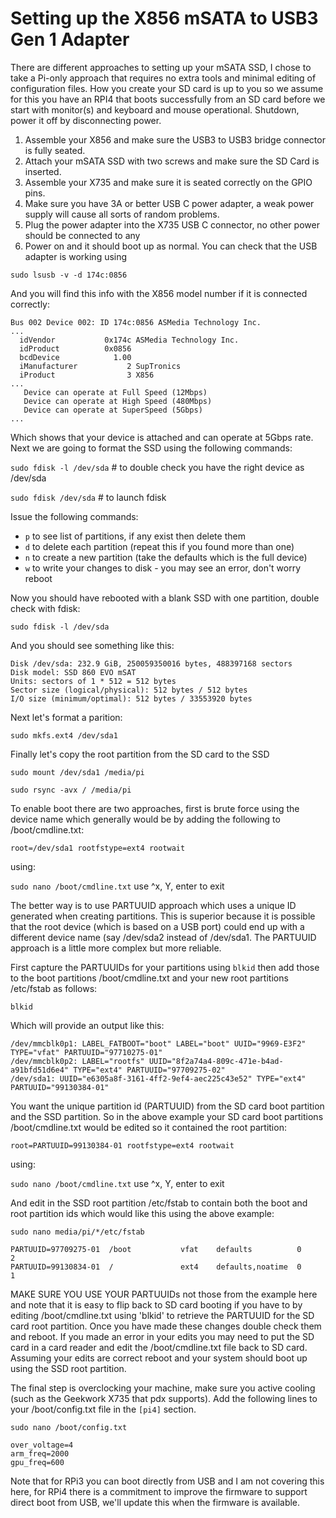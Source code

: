 Setting up the X856 mSATA to USB3 Gen 1 Adapter
===============================================

There are different approaches to setting up your mSATA SSD,  I chose to take a Pi-only approach that requires no extra tools and minimal editing of configuration files.  How you create your SD card is up to you so we assume for this you have an RPI4 that boots successfully from an SD card before we start with monitor(s) and keyboard and mouse operational.  Shutdown, power it off by disconnecting power.

1. Assemble your X856 and make sure the USB3 to USB3 bridge connector is fully seated. 
1. Attach your mSATA SSD with two screws and make sure the SD Card is inserted.
1. Assemble your X735 and make sure it is seated correctly on the GPIO pins.
1. Make sure you have 3A or better USB C power adapter, a weak power supply will cause all sorts of random problems.
1. Plug the power adapter into the X735 USB C connector, no other power should be connected to any 
1. Power on and it should boot up as normal.  You can check that the USB adapter is working using 

`sudo lsusb -v -d 174c:0856`

And you will find this info with the X856 model number if it is connected correctly:

```
Bus 002 Device 002: ID 174c:0856 ASMedia Technology Inc. 
...
  idVendor           0x174c ASMedia Technology Inc.
  idProduct          0x0856
  bcdDevice            1.00
  iManufacturer           2 SupTronics
  iProduct                3 X856
...
   Device can operate at Full Speed (12Mbps)
   Device can operate at High Speed (480Mbps)
   Device can operate at SuperSpeed (5Gbps)
...
```

Which shows that your device is attached and can operate at 5Gbps rate.  Next we are going to format the SSD using the following commands:

`sudo fdisk -l /dev/sda`        # to double check you have the right device as /dev/sda

`sudo fdisk /dev/sda`  # to launch fdisk

Issue the following commands:

- `p`  to see list of partitions, if any exist then delete them
- `d`  to delete each partition (repeat this if you found more than one)
- `n`  to create a new partition (take the defaults which is the full device)
- `w`  to write your changes to disk - you may see an error, don't worry reboot

Now you should have rebooted with a blank SSD with one partition, double check with fdisk: 

`sudo fdisk -l /dev/sda`

And you should see something like this:

```
Disk /dev/sda: 232.9 GiB, 250059350016 bytes, 488397168 sectors
Disk model: SSD 860 EVO mSAT
Units: sectors of 1 * 512 = 512 bytes
Sector size (logical/physical): 512 bytes / 512 bytes
I/O size (minimum/optimal): 512 bytes / 33553920 bytes
```

Next let's format a parition:

`sudo mkfs.ext4 /dev/sda1`

Finally let's copy the root partition from the SD card to the SSD

`sudo mount /dev/sda1 /media/pi`

`sudo rsync -avx / /media/pi`

To enable boot there are two approaches, first is brute force using the device name which generally would be by adding the following to /boot/cmdline.txt: 

`root=/dev/sda1 rootfstype=ext4 rootwait`

using:

`sudo nano /boot/cmdline.txt`  use ^x, Y, enter to exit

The better way is to use PARTUUID approach which uses a unique ID generated when creating partitions.  This is superior because it is possible that the root device (which is based on a USB port) could end up with a different device name (say /dev/sda2 instead of /dev/sda1.  The PARTUUID approach is a little more complex but more reliable.  

First capture the PARTUUIDs for your partitions using `blkid` then add those to the boot partitions /boot/cmdline.txt and your new root partitions /etc/fstab as follows:

`blkid`

Which will provide an output like this:

```
/dev/mmcblk0p1: LABEL_FATBOOT="boot" LABEL="boot" UUID="9969-E3F2" TYPE="vfat" PARTUUID="97710275-01"
/dev/mmcblk0p2: LABEL="rootfs" UUID="8f2a74a4-809c-471e-b4ad-a91bfd51d6e4" TYPE="ext4" PARTUUID="97709275-02"
/dev/sda1: UUID="e6305a8f-3161-4ff2-9ef4-aec225c43e52" TYPE="ext4" PARTUUID="99130384-01"
```

You want the unique partition id (PARTUUID) from the SD card boot partition and the SSD partition.  So in the above example your SD card boot partitions /boot/cmdline.txt would be edited so it contained the root partition:

`root=PARTUUID=99130384-01 rootfstype=ext4 rootwait`

using:

`sudo nano /boot/cmdline.txt`  use ^x, Y, enter to exit

And edit in the SSD root partition /etc/fstab to contain both the boot and root partition ids which would like this using the above example:

`sudo nano media/pi/*/etc/fstab`

```
PARTUUID=97709275-01  /boot           vfat    defaults          0       2
PARTUUID=99130834-01  /               ext4    defaults,noatime  0       1
```

MAKE SURE YOU USE YOUR PARTUUIDs not those from the example here and note that it is easy to flip back to SD card booting if you have to by editing /boot/cmdline.txt using 'blkid' to retrieve the PARTUUID for the SD card root partition.  Once you have made these changes double check them and reboot.  If you made an error in your edits you may need to put the SD card in a card reader and edit the /boot/cmdline.txt file back to SD card. Assuming your edits are correct reboot and your system should boot up using the SSD root partition.

The final step is overclocking your machine, make sure you active cooling (such as the Geekwork X735 that pdx supports).  Add the following lines to your /boot/config.txt file in the `[pi4]` section.

`sudo nano /boot/config.txt`

```
over_voltage=4
arm_freq=2000
gpu_freq=600
```

Note that for RPi3 you can boot directly from USB and I am not covering this here, for RPi4 there is a commitment to improve the firmware to support direct boot from USB, we'll update this when the firmware is available.


